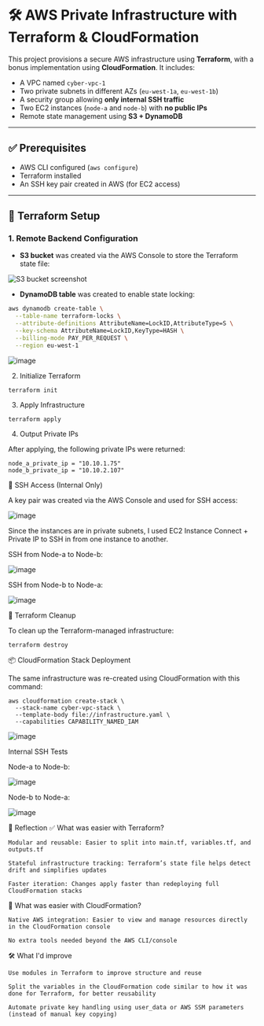 # 🛠️ AWS Private Infrastructure with Terraform & CloudFormation

This project provisions a secure AWS infrastructure using **Terraform**, with a bonus implementation using **CloudFormation**. It includes:

- A VPC named `cyber-vpc-1`
- Two private subnets in different AZs (`eu-west-1a`, `eu-west-1b`)
- A security group allowing **only internal SSH traffic**
- Two EC2 instances (`node-a` and `node-b`) with **no public IPs**
- Remote state management using **S3 + DynamoDB**

---

## ✅ Prerequisites

- AWS CLI configured (`aws configure`)
- Terraform installed
- An SSH key pair created in AWS (for EC2 access)

---

## 🚀 Terraform Setup

### 1. Remote Backend Configuration

- **S3 bucket** was created via the AWS Console to store the Terraform state file:

![S3 bucket screenshot](https://github.com/user-attachments/assets/7859ffeb-6cc5-48a1-a00f-616e2afc6d42)

- **DynamoDB table** was created to enable state locking:

```bash
aws dynamodb create-table \
  --table-name terraform-locks \
  --attribute-definitions AttributeName=LockID,AttributeType=S \
  --key-schema AttributeName=LockID,KeyType=HASH \
  --billing-mode PAY_PER_REQUEST \
  --region eu-west-1
```

![image](https://github.com/user-attachments/assets/5c6ce314-5ac9-440d-8027-98fc023ac0ec)

2. Initialize Terraform
```
terraform init
```

3. Apply Infrastructure
```
terraform apply
```

4. Output Private IPs

After applying, the following private IPs were returned:
```
node_a_private_ip = "10.10.1.75"
node_b_private_ip = "10.10.2.107"
```

🔐 SSH Access (Internal Only)

A key pair was created via the AWS Console and used for SSH access:

![image](https://github.com/user-attachments/assets/fbe87c91-2e8a-473d-8a51-6580345066ee)

Since the instances are in private subnets, I used EC2 Instance Connect + Private IP to SSH in from one instance to another.

SSH from Node-a to Node-b:

![image](https://github.com/user-attachments/assets/2cc8e313-864b-4661-b98f-000dd98ed590)

SSH from Node-b to Node-a:

![image](https://github.com/user-attachments/assets/ec010c94-58dd-45f7-bb06-8bffc6e8165b)

🧹 Terraform Cleanup

To clean up the Terraform-managed infrastructure:
```
terraform destroy
```

📦 CloudFormation Stack Deployment

The same infrastructure was re-created using CloudFormation with this command:

```
aws cloudformation create-stack \
  --stack-name cyber-vpc-stack \
  --template-body file://infrastructure.yaml \
  --capabilities CAPABILITY_NAMED_IAM
```

![image](https://github.com/user-attachments/assets/ba37cb4f-d1e6-494f-8402-87610c327a4d)

Internal SSH Tests

Node-a to Node-b:


![image](https://github.com/user-attachments/assets/33514fc2-7e88-4121-9685-e9a163348715)

Node-b to Node-a:

![image](https://github.com/user-attachments/assets/b2625252-17eb-4f62-a758-8a7b30caf40b)

💭 Reflection
✅ What was easier with Terraform?

    Modular and reusable: Easier to split into main.tf, variables.tf, and outputs.tf

    Stateful infrastructure tracking: Terraform’s state file helps detect drift and simplifies updates

    Faster iteration: Changes apply faster than redeploying full CloudFormation stacks

🤔 What was easier with CloudFormation?

    Native AWS integration: Easier to view and manage resources directly in the CloudFormation console

    No extra tools needed beyond the AWS CLI/console

🛠️ What I'd improve

    Use modules in Terraform to improve structure and reuse

    Split the variables in the CloudFormation code similar to how it was done for Terraform, for better reusability

    Automate private key handling using user_data or AWS SSM parameters (instead of manual key copying)
